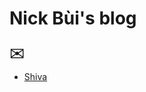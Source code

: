 # Nick Bùi's blog

<span style="font-size:29px;position:relative;bottom:-3px;display:inline-block;">✉</span><a id="email" href="#" class="cryptedmail"
   data-name="kimegitee"
   data-domain="gmail"
   data-tld="com"
   onclick="window.location.href = 'mailto:' + this.dataset.name + '@' + this.dataset.domain + '.' + this.dataset.tld; return false;"></a>

- [Shiva](posts/shiva.html)

